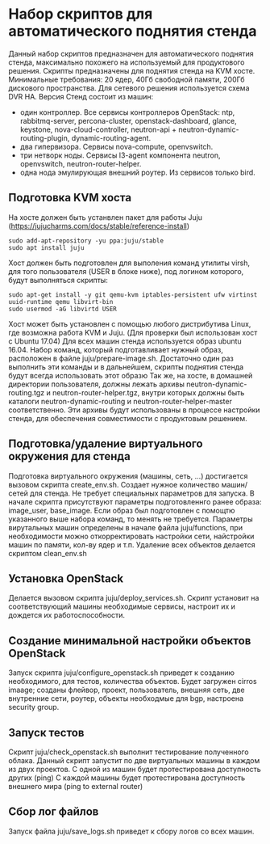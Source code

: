 # Набор скриптов для автоматического поднятия стенда

Данный набор скриптов предназначен для автоматического поднятия стенда, максимально похожего на используемый для продуктового решения.
Скрипты предназначены для поднятия стенда на KVM хосте. Минимальные требования: 20 ядер, 40Гб свободной памяти, 200Гб дискового пространства.
Для сетевого решения используется схема DVR HA. Версия 
Стенд состоит из машин:
  - один контроллер. Все сервисы контроллеров OpenStack: ntp, rabbitmq-server, percona-cluster, openstack-dashboard, glance, keystone, nova-cloud-controller, neutron-api + neutron-dynamic-routing-plugin, dynamic-routing-agent.
  - два гипервизора. Сервисы nova-compute, openvswitch.
  - три нетворк ноды. Сервисы l3-agent компонента neutron, openvswitch, neutron-router-helper.
  - одна нода эмулирующая внешний роутер. Из сервисов только bird.

## Подготовка KVM хоста
На хосте должен быть устанвлен пакет для работы Juju (https://jujucharms.com/docs/stable/reference-install)
  ```
  sudo add-apt-repository -yu ppa:juju/stable
  sudo apt install juju
  ```
Хост должен быть подготовлен для выполения команд утилиты virsh, для того пользователя (USER в блоке ниже), под логином которого, будут выполняться скрипты:
  ```
  sudo apt-get install -y git qemu-kvm iptables-persistent ufw virtinst uuid-runtime qemu libvirt-bin
  sudo usermod -aG libvirtd USER
  ```
Хост может быть установлен с помощью любого дистрибутива Linux, где возможна работа KVM и Juju. (Для проверки был использован хост с Ubuntu 17.04)
Для всех машин стенда используется образ ubuntu 16.04. Набор команд, который подготавливает нужный образ, расположен в файле juju/prepare-image.sh. Достаточно один раз выполнить эти команды и в дальнейшем, скрипты поднятия стенда будут всегда использовать этот образю
Так же, на хосте, в домашней директории пользователя, должны лежать архивы neutron-dynamic-routing.tgz и neutron-router-helper.tgz, внутри которых должны быть каталоги neutron-dynamic-routing и neutron-router-helper-master соответственно. Эти архивы будут использованы в процессе настройки стенда, для обеспечения совместимости с продуктовым решением.

## Подготовка/удаление виртуального окружения для стенда
Подготовка виртуального окружения (машины, сеть, ...) достигается вызовом скрипта create_env.sh. Создает нужное количество машин/сетей для стенда. Не требует специальных параметров для запуска. В начале скрипта присутствуют параметры подготовленнго ранее образа: image_user, base_image. Если образ был подготовлен с помощтю указанного выше набора команд, то менять не требуется.
Параметры вирутальных машин определены в начале файла juju/functions, при необходимости можно откорректировать настройки сети, найстройки машин по памяти, кол-ву ядер и т.п.
Удаление всех объектов делается скриптом clean_env.sh

## Установка OpenStack
Делается вызовом скрипта juju/deploy_services.sh. Скрипт установит на соответствующий машины необходимые сервисы, настроит их и дождется их работоспособности.

## Создание минимальной настройки объектов OpenStack
Запуск скрипта juju/configure_openstack.sh приведет к созданию необходимого, для тестов, количества объектов. Будет загружен cirros imaage; созданы флейвор, проект, пользователь, внешняя сеть, две внутренние сети, роутер, объекты необходмые для bgp, настроена security group.

## Запуск тестов
Скрипт juju/check_openstack.sh выполнит тестирование полученного облака.
Данный скрипт запустит по две виртуальных машины в каждом из двух проектов.
С одной из машин будет протестирована доступность других (ping)
С каждой машины будет протестирована доступность внешнего мира (ping to external router)

## Сбор лог файлов
Запуск файла juju/save_logs.sh приведет к сбору логов со всех машин.
